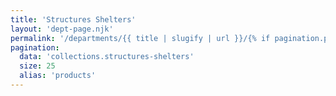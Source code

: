 ```yaml
---
title: 'Structures Shelters'
layout: 'dept-page.njk'
permalink: '/departments/{{ title | slugify | url }}/{% if pagination.pageNumber > 0 %}{{pagination.pageNumber | plus: 1 }}/{% endif %}'
pagination:
  data: 'collections.structures-shelters'
  size: 25
  alias: 'products'
---
```

